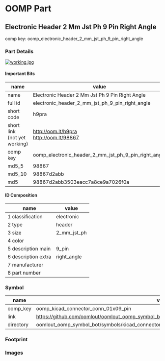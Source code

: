 # OOMP Part  
## Electronic Header 2 Mm Jst Ph 9 Pin Right Angle  
  
oomp key: oomp_electronic_header_2_mm_jst_ph_9_pin_right_angle  
  
### Part Details  
  
[![working.jpg](working_600.jpg)](working.jpg)  
  
#### Important Bits  
| name | value | 
| --- | --- | 
| name | Electronic Header 2 Mm Jst Ph 9 Pin Right Angle | 
| full id | electronic_header_2_mm_jst_ph_9_pin_right_angle | 
| short code | h9pra | 
| short link<br>(not yet working) | http://oom.lt/h9pra<br>http://oom.lt/98867 | 
| oomp key | oomp_electronic_header_2_mm_jst_ph_9_pin_right_angle | 
| md5_5 | 98867 | 
| md5_10 | 98867d2abb | 
| md5 | 98867d2abb3503eacc7a8ce9a7026f0a | 
#### ID Composition  
| name | value | 
| --- | --- | 
| 1 classification | electronic | 
| 2 type | header | 
| 3 size | 2_mm_jst_ph | 
| 4 color |  | 
| 5 description main | 9_pin | 
| 6 description extra | right_angle | 
| 7 manufacturer |  | 
| 8 part number |  | 
### Symbol  
| name | value | 
| --- | --- | 
| oomp_key | oomp_kicad_connector_conn_01x09_pin | 
| link | https://github.com/oomlout/oomlout_oomp_symbol_bot/tree/main/symbols/kicad_connector_conn_01x09_pin | 
| directory | oomlout_oomp_symbol_bot/symbols/kicad_connector_conn_01x09_pin//working/working.kicad_sym | 
### Footprint  
### Images  
